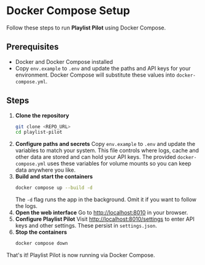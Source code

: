 # Docker Compose Setup

Follow these steps to run **Playlist Pilot** using Docker Compose.

## Prerequisites

- Docker and Docker Compose installed
- Copy `env.example` to `.env` and update the paths and API keys for your environment.
  Docker Compose will substitute these values into `docker-compose.yml`.

## Steps

1. **Clone the repository**
   ```bash
   git clone <REPO_URL>
   cd playlist-pilot
   ```
2. **Configure paths and secrets**
   Copy `env.example` to `.env` and update the variables to match your system.
   This file controls where logs, cache and other data are stored and can hold
   your API keys. The provided `docker-compose.yml` uses these variables for
   volume mounts so you can keep data anywhere you like.
3. **Build and start the containers**
   ```bash
   docker compose up --build -d
   ```
   The `-d` flag runs the app in the background. Omit it if you want to follow the logs.
4. **Open the web interface**
   Go to [http://localhost:8010](http://localhost:8010) in your browser.
5. **Configure Playlist Pilot**
   Visit [http://localhost:8010/settings](http://localhost:8010/settings) to enter API keys and other settings. These persist in `settings.json`.
6. **Stop the containers**
   ```bash
   docker compose down
   ```

That's it! Playlist Pilot is now running via Docker Compose.
